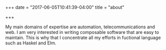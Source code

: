 +++
date = "2017-06-05T10:41:39-04:00"
title = "about"

+++

My main domains of expertise are automation, telecommunications and web. I am very interested in writing composable software that are easy to maintain. This is why that I concentrate all my efforts in fuctional language such as Haskel and Elm.

